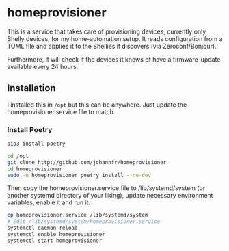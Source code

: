 # homeprovisioner

This is a service that takes care of provisioning devices, currently only Shelly devices,
for my home-automation setup. It reads configuration from a TOML file and applies
it to the Shellies it discovers (via Zeroconf/Bonjour).

Furthermore, it will check if the devices it knows of have a firmware-update available
every 24 hours.

## Installation

I installed this in `/opt` but this can be anywhere. Just update the homeprovisioner.service file to match.

### Install Poetry
```bash
pip3 install poetry
```

```bash
cd /opt
git clone http://github.com/johannfr/homeprovisioner
cd homeprovisioner
sudo -u homeprovisioner poetry install --no-dev
```

Then copy the homeprovisioner.service file to /lib/systemd/system (or another systemd directory of your liking), update necessary environment variables, enable it and run it.

```bash
cp homeprovisioner.service /lib/systemd/system
# Edit /lib/systemd/system/homeprovisioner.service
systemctl daemon-reload
systemctl enable homeprovisioner
systemctl start homeprovisioner
```
